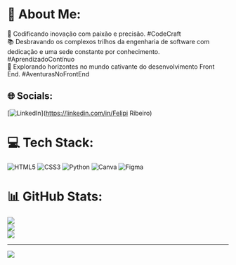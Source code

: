 # 💫 About Me:
💼 Codificando inovação com paixão e precisão. #CodeCraft<br>📚 Desbravando os complexos trilhos da engenharia de software com dedicação e uma sede constante por conhecimento. #AprendizadoContínuo<br>🚀 Explorando horizontes no mundo cativante do desenvolvimento Front End.  #AventurasNoFrontEnd


## 🌐 Socials:
[![LinkedIn](https://img.shields.io/badge/LinkedIn-%230077B5.svg?logo=linkedin&logoColor=white)](https://linkedin.com/in/Felipi Ribeiro) 

# 💻 Tech Stack:
![HTML5](https://img.shields.io/badge/html5-%23E34F26.svg?style=for-the-badge&logo=html5&logoColor=white) ![CSS3](https://img.shields.io/badge/css3-%231572B6.svg?style=for-the-badge&logo=css3&logoColor=white) ![Python](https://img.shields.io/badge/python-3670A0?style=for-the-badge&logo=python&logoColor=ffdd54) ![Canva](https://img.shields.io/badge/Canva-%2300C4CC.svg?style=for-the-badge&logo=Canva&logoColor=white) ![Figma](https://img.shields.io/badge/figma-%23F24E1E.svg?style=for-the-badge&logo=figma&logoColor=white)
# 📊 GitHub Stats:
![](https://github-readme-stats.vercel.app/api?username=felpsrib&theme=blue-green&hide_border=false&include_all_commits=false&count_private=false)<br/>
![](https://github-readme-streak-stats.herokuapp.com/?user=felpsrib&theme=blue-green&hide_border=false)<br/>
![](https://github-readme-stats.vercel.app/api/top-langs/?username=felpsrib&theme=blue-green&hide_border=false&include_all_commits=false&count_private=false&layout=compact)

---
[![](https://visitcount.itsvg.in/api?id=felpsrib&icon=0&color=0)](https://visitcount.itsvg.in)

<!-- Proudly created with GPRM ( https://gprm.itsvg.in ) -->